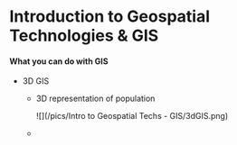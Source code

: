 # Introduction to Geospatial Technologies & GIS

#### What you can do with GIS

* 3D GIS
  * 3D representation of population  
  
    ![](/pics/Intro to Geospatial Techs - GIS/3dGIS.png)

  * 



